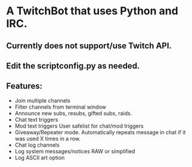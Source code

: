 # A TwitchBot that uses Python and IRC.

## Currently does not support/use Twitch API.

## Edit the scriptconfig.py as needed.

## Features:
* Join multiple channels
* Filter channels from terminal window
* Announce new subs, resubs, gifted subs, raids.
* Chat text triggers
* Mod text triggers
User safelist for chat/mod triggers
* Giveaway/Repeater mode.
Automatically repeats message in chat if it was used X times in a row.
* Chat log channels
* Log system messages/notices
RAW or simplified
* Log ASCII art option

